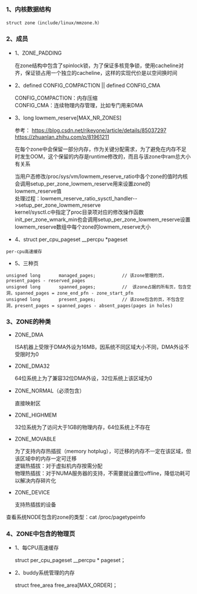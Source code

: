 ### 1、内核数据结构  
`struct zone（include/linux/mmzone.h）`

### 2、成员  
- 1、ZONE_PADDING  

	在zone结构中包含了spinlock锁，为了保证多核竞争锁，使用cacheline对齐，保证锁占用一个独立的cacheline，这样的实现代价是以空间换时间  

- 2、defined CONFIG_COMPACTION || defined CONFIG_CMA  

	CONFIG_COMPACTION：内存压缩  
	CONFIG_CMA：连续物理内存管理，比如专门用来DMA  

- 3、long lowmem_reserve[MAX_NR_ZONES]  

	参考：
	https://blog.csdn.net/rikeyone/article/details/85037297   
	https://zhuanlan.zhihu.com/p/81961211  
	
	在每个zone中会保留一部分内存，作为关键分配需求，为了避免在内存不足时发生OOM，这个保留的内存是runtime修改的，而且与该zone中ram总大小有关系  
	
	当用户态修改/proc/sys/vm/lowmem_reserve_ratio中各个zone的值时内核会调用setup_per_zone_lowmem_reserve用来设置zone的lowmem_reserve值  
	处理过程：lowmem_reserve_ratio_sysctl_handler-->setup_per_zone_lowmem_reserve  
	kernel/sysctl.c中指定了proc目录项对应的修改操作函数  
	init_per_zone_wmark_min也会调用setup_per_zone_lowmem_reserve设置lowmem_reserve数组中每个zone的lowmem_reserve大小  

- 4、struct per_cpu_pageset __percpu *pageset  

```
per-cpu高速缓存
```

- 5、三种页  
```
unsigned long       managed_pages;			// 该zone管理的页，present_pages - reserved_pages
unsigned long       spanned_pages;			//  该zone占据的所有页，包含空洞，spanned_pages = zone_end_pfn - zone_start_pfn
unsigned long       present_pages;			// 该zone包含的页，不包含空洞，present_pages = spanned_pages - absent_pages(pages in holes)
```
### 3、ZONE的种类  

- ZONE_DMA  

	ISA机器上受限于DMA外设为16MB，因系统不同区域大小不同，DMA外设不受限时为0    

- ZONE_DMA32   

	64位系统上为了兼容32位DMA外设，32位系统上该区域为0        

- ZONE_NORMAL（必须包含）  

	直接映射区  

- ZONE_HIGHMEM   

	32位系统为了访问大于1GB的物理内存，64位系统上不存在  

- ZONE_MOVABLE   

	为了支持内存热插拔（memory hotplug），可迁移的内存不一定在该区域，但该区域中的内存一定可迁移  
	逻辑热插拔：对于虚拟机内存按需分配  
	物理热插拔：对于NUMA服务器的支持，不需要就设置位offline，降低功耗可以解决内存碎片化   

- ZONE_DEVICE    

	支持热插拔的设备  


查看系统NODE包含的zone的类型：cat /proc/pagetypeinfo    

### 4、ZONE中包含的物理页  

- 1、每CPU高速缓存  

	struct per_cpu_pageset __percpu * pageset；

- 2、buddy系统管理的内存  

	struct free_area free_area[MAX_ORDER]；